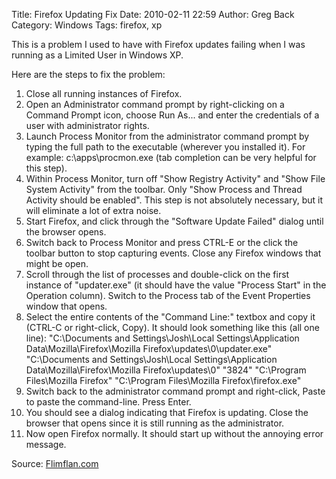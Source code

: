 Title: Firefox Updating Fix
Date: 2010-02-11 22:59
Author: Greg Back
Category: Windows
Tags: firefox, xp

This is a problem I used to have with Firefox updates failing when I was
running as a Limited User in Windows XP.

Here are the steps to fix the problem:

1.  Close all running instances of Firefox.
2.  Open an Administrator command prompt by right-clicking on a Command
    Prompt icon, choose Run As... and enter the credentials of a user
    with administrator rights.
3.  Launch Process Monitor from the administrator command prompt by
    typing the full path to the executable (wherever you installed it).
    For example: c:\\apps\\procmon.exe (tab completion can be very
    helpful for this step).
4.  Within Process Monitor, turn off "Show Registry Activity" and "Show
    File System Activity" from the toolbar. Only "Show Process and
    Thread Activity should be enabled". This step is not absolutely
    necessary, but it will eliminate a lot of extra noise.
5.  Start Firefox, and click through the "Software Update Failed" dialog
    until the browser opens.
6.  Switch back to Process Monitor and press CTRL-E or the click the
    toolbar button to stop capturing events. Close any Firefox windows
    that might be open.
7.  Scroll through the list of processes and double-click on the first
    instance of "updater.exe" (it should have the value "Process Start"
    in the Operation column). Switch to the Process tab of the Event
    Properties window that opens.
8.  Select the entire contents of the "Command Line:" textbox and copy
    it (CTRL-C or right-click, Copy). It should look something like this
    (all one line): "C:\\Documents and Settings\\Josh\\Local
    Settings\\Application Data\\Mozilla\\Firefox\\Mozilla
    Firefox\\updates\\0\\updater.exe" "C:\\Documents and
    Settings\\Josh\\Local Settings\\Application
    Data\\Mozilla\\Firefox\\Mozilla Firefox\\updates\\0" "3824"
    "C:\\Program Files\\Mozilla Firefox" "C:\\Program Files\\Mozilla
    Firefox\\firefox.exe"
9.  Switch back to the administrator command prompt and right-click,
    Paste to paste the command-line. Press Enter.
10. You should see a dialog indicating that Firefox is updating. Close
    the browser that opens since it is still running as the
    administrator.
11. Now open Firefox normally. It should start up without the annoying
    error message.

Source: [Flimflan.com][]

  [Flimflan.com]: http://flimflan.com/blog/FirefoxErrorResolvedOneOrMoreFilesCouldNotBeUpdated.aspx
